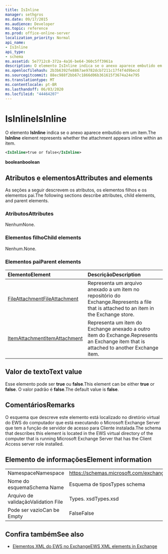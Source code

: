```yaml
---
title: IsInline
manager: sethgros
ms.date: 09/17/2015
ms.audience: Developer
ms.topic: reference
ms.prod: office-online-server
localization_priority: Normal
api_name:
- IsInline
api_type:
- schema
ms.assetid: 5e7712c8-372a-4a16-be64-360c5ff3961a
description: O elemento IsInline indica se o anexo aparece embutido em um item.
ms.openlocfilehash: 2b3b6392fe8867ae9782dcb7211c17f4f4d9becd
ms.sourcegitcommit: 88ec988f2bb67c1866d06b361615f3674a24e795
ms.translationtype: MT
ms.contentlocale: pt-BR
ms.lasthandoff: 06/03/2020
ms.locfileid: "44464207"
---
```

# <a name="isinline"></a><span data-ttu-id="f5053-103">IsInline</span><span class="sxs-lookup"><span data-stu-id="f5053-103">IsInline</span></span>

<span data-ttu-id="f5053-104">O elemento **IsInline** indica se o anexo aparece embutido em um item.</span><span class="sxs-lookup"><span data-stu-id="f5053-104">The **IsInline** element represents whether the attachment appears inline within an item.</span></span> 
  
```xml
<IsInline>true or false</IsInline>
```

 <span data-ttu-id="f5053-105">**boolean**</span><span class="sxs-lookup"><span data-stu-id="f5053-105">**boolean**</span></span>
## <a name="attributes-and-elements"></a><span data-ttu-id="f5053-106">Atributos e elementos</span><span class="sxs-lookup"><span data-stu-id="f5053-106">Attributes and elements</span></span>

<span data-ttu-id="f5053-107">As seções a seguir descrevem os atributos, os elementos filhos e os elementos pai.</span><span class="sxs-lookup"><span data-stu-id="f5053-107">The following sections describe attributes, child elements, and parent elements.</span></span>
  
### <a name="attributes"></a><span data-ttu-id="f5053-108">Atributos</span><span class="sxs-lookup"><span data-stu-id="f5053-108">Attributes</span></span>

<span data-ttu-id="f5053-109">Nenhum</span><span class="sxs-lookup"><span data-stu-id="f5053-109">None.</span></span>
  
### <a name="child-elements"></a><span data-ttu-id="f5053-110">Elementos filho</span><span class="sxs-lookup"><span data-stu-id="f5053-110">Child elements</span></span>

<span data-ttu-id="f5053-111">Nenhum.</span><span class="sxs-lookup"><span data-stu-id="f5053-111">None.</span></span>
  
### <a name="parent-elements"></a><span data-ttu-id="f5053-112">Elementos pai</span><span class="sxs-lookup"><span data-stu-id="f5053-112">Parent elements</span></span>

|<span data-ttu-id="f5053-113">**Elemento**</span><span class="sxs-lookup"><span data-stu-id="f5053-113">**Element**</span></span>|<span data-ttu-id="f5053-114">**Descrição**</span><span class="sxs-lookup"><span data-stu-id="f5053-114">**Description**</span></span>|
|:-----|:-----|
|[<span data-ttu-id="f5053-115">FileAttachment</span><span class="sxs-lookup"><span data-stu-id="f5053-115">FileAttachment</span></span>](fileattachment.md) <br/> |<span data-ttu-id="f5053-116">Representa um arquivo anexado a um item no repositório do Exchange.</span><span class="sxs-lookup"><span data-stu-id="f5053-116">Represents a file that is attached to an item in the Exchange store.</span></span>  <br/> |
|[<span data-ttu-id="f5053-117">ItemAttachment</span><span class="sxs-lookup"><span data-stu-id="f5053-117">ItemAttachment</span></span>](itemattachment.md) <br/> |<span data-ttu-id="f5053-118">Representa um item do Exchange anexado a outro item do Exchange.</span><span class="sxs-lookup"><span data-stu-id="f5053-118">Represents an Exchange item that is attached to another Exchange item.</span></span>  <br/> |
   
## <a name="text-value"></a><span data-ttu-id="f5053-119">Valor de texto</span><span class="sxs-lookup"><span data-stu-id="f5053-119">Text value</span></span>

<span data-ttu-id="f5053-120">Esse elemento pode ser **true** ou **false**.</span><span class="sxs-lookup"><span data-stu-id="f5053-120">This element can be either **true** or **false**.</span></span> <span data-ttu-id="f5053-121">O valor padrão é **false**.</span><span class="sxs-lookup"><span data-stu-id="f5053-121">The default value is **false**.</span></span>
  
## <a name="remarks"></a><span data-ttu-id="f5053-122">Comentários</span><span class="sxs-lookup"><span data-stu-id="f5053-122">Remarks</span></span>

<span data-ttu-id="f5053-123">O esquema que descreve este elemento está localizado no diretório virtual do EWS do computador que está executando o Microsoft Exchange Server que tem a função de servidor de acesso para Cliente instalada.</span><span class="sxs-lookup"><span data-stu-id="f5053-123">The schema that describes this element is located in the EWS virtual directory of the computer that is running Microsoft Exchange Server that has the Client Access server role installed.</span></span>
  
## <a name="element-information"></a><span data-ttu-id="f5053-124">Elemento de informações</span><span class="sxs-lookup"><span data-stu-id="f5053-124">Element information</span></span>

|||
|:-----|:-----|
|<span data-ttu-id="f5053-125">Namespace</span><span class="sxs-lookup"><span data-stu-id="f5053-125">Namespace</span></span>  <br/> |https://schemas.microsoft.com/exchange/services/2006/types  <br/> |
|<span data-ttu-id="f5053-126">Nome do esquema</span><span class="sxs-lookup"><span data-stu-id="f5053-126">Schema Name</span></span>  <br/> |<span data-ttu-id="f5053-127">Esquema de tipos</span><span class="sxs-lookup"><span data-stu-id="f5053-127">Types schema</span></span>  <br/> |
|<span data-ttu-id="f5053-128">Arquivo de validação</span><span class="sxs-lookup"><span data-stu-id="f5053-128">Validation File</span></span>  <br/> |<span data-ttu-id="f5053-129">Types. xsd</span><span class="sxs-lookup"><span data-stu-id="f5053-129">Types.xsd</span></span>  <br/> |
|<span data-ttu-id="f5053-130">Pode ser vazio</span><span class="sxs-lookup"><span data-stu-id="f5053-130">Can be Empty</span></span>  <br/> |<span data-ttu-id="f5053-131">False</span><span class="sxs-lookup"><span data-stu-id="f5053-131">False</span></span>  <br/> |
   
## <a name="see-also"></a><span data-ttu-id="f5053-132">Confira também</span><span class="sxs-lookup"><span data-stu-id="f5053-132">See also</span></span>



- [<span data-ttu-id="f5053-133">Elementos XML do EWS no Exchange</span><span class="sxs-lookup"><span data-stu-id="f5053-133">EWS XML elements in Exchange</span></span>](ews-xml-elements-in-exchange.md)

